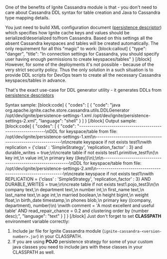 One of the benefits of Ignite Cassandra module is that - you don't need to care about Cassandra DDL syntax for table creation and Java to Cassandra type mapping details. 

You just need to build XML configuration document ([persistence descriptor](doc:base-concepts#persistencesettingsbean)) which specifies how Ignite cache keys and values should be serialized/deserialized to/from Cassandra. Based on this settings all the absent Cassandra keyspaces and tables will be created automatically. The only requirement for all this "magic" to work:
[block:callout]
{
  "type": "danger",
  "title": "In connection settings for Cassandra, you should specify user having enough permissions to create keyspaces/tables"
}
[/block]
However, for some of the deployments it's not possible - because of the very strict security policy. Thus the only solution in a such situation is to provide DDL scripts for DevOps team to create all the necessary Cassandra keyspaces/tables in advance. 

That's the exact use-case for DDL generator utility - it generates DDLs from [persistence descriptors](doc:base-concepts#persistencesettingsbean)

Syntax sample:
[block:code]
{
  "codes": [
    {
      "code": "java org.apache.ignite.cache.store.cassandra.utils.DDLGenerator /opt/dev/ignite/persistence-settings-1.xml /opt/dev/ignite/persistence-settings-2.xml",
      "language": "shell"
    }
  ]
}
[/block]
Output sample:
[block:code]
{
  "codes": [
    {
      "code": "-------------------------------------------------------------\nDDL for keyspace/table from file: /opt/dev/ignite/persistence-settings-1.xml\n-------------------------------------------------------------\n\ncreate keyspace if not exists test1\nwith replication = {'class' : 'SimpleStrategy', 'replication_factor' : 3} and durable_writes = true;\n\ncreate table if not exists test1.primitive_test1\n(\n key int,\n value int,\n primary key ((key))\n);\n\n-------------------------------------------------------------\nDDL for keyspace/table from file: /opt/dev/ignite/persistence-settings-2.xml\n-------------------------------------------------------------\n\ncreate keyspace if not exists test1\nwith REPLICATION = {'class' : 'SimpleStrategy', 'replication_factor' : 3} AND DURABLE_WRITES = true;\n\ncreate table if not exists test1.pojo_test3\n(\n company text,\n department text,\n number int,\n first_name text,\n last_name text,\n age int,\n married boolean,\n height bigint,\n weight float,\n birth_date timestamp,\n phones blob,\n primary key ((company, department), number)\n) \nwith comment = 'A most excellent and useful table' AND read_repair_chance = 0.2 and clustering order by (number desc);",
      "language": "text"
    }
  ]
}
[/block]
Just don't forget to set **CLASSPATH** environment variable correctly:

1. Include jar file for Ignite Cassandra module (`ignite-cassandra-<version-number>.jar`) in your CLASSPATH.
2. If you are using **POJO** persistence strategy for some of your custom java classes you need to include jars with these classes in your CLASSPATH as well.